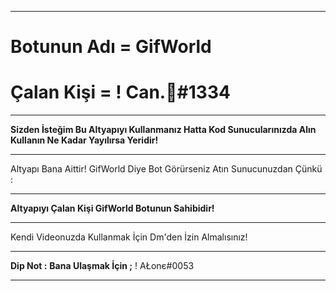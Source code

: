--------------------------------------

# Botunun Adı = GifWorld 

# Çalan Kişi = ! Can.🌙#1334

--------------------------------------

**Sizden İsteğim Bu Altyapıyı Kullanmanız Hatta Kod Sunucularınızda Alın Kullanın Ne Kadar Yayılırsa Yeridir!**

--------------------------------------

Altyapı Bana Aittir! GifWorld Diye Bot Görürseniz Atın Sunucunuzdan Çünkü :

--------------------------------------

**Altyapıyı Çalan Kişi GifWorld Botunun Sahibidir!**

--------------------------------------

Kendi Videonuzda Kullanmak İçin Dm'den İzin Almalısınız!

--------------------------------------

**Dip Not :** **Bana Ulaşmak İçin ;** ! AŁonє#0053

--------------------------------------
